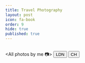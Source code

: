 ```yaml
---
title: Travel Photography
layout: post
icon: fa-book
order: 9
hide: true
published: true
---
```


<br><All photos by me 📷> 
<button class="btn btn-success" onclick=" window.open('https://ami-az.github.io/ldn.html','_blank')">LDN</button>
<button class="btn btn-success" onclick=" window.open('https://ami-az.github.io/ch.html','_blank')">CH</button>

